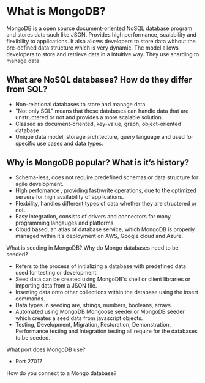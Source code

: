 <h1>What is MongoDB? </h1>

MongoDB is a open source document-oriented NoSQL database program and stores data such like JSON. Provides high performance, scalability and flexibility to 
applications. It also allows developers to store data without the pre-defined data structure which is very dynamic. The model allows developers to store and 
retrieve data in a intuitive way. They use sharding to manage data.

<h2>What are NoSQL databases? How do they differ from SQL?</h2>

- Non-relational databases to store and manage data.
- "Not only SQL" means that these databases can handle data that are unstructered or not and provides a more scalable solution.
- Classed as document-oriented, key-value, graph, object-oriented database
- Unique data model, storage architecture, query language and used for specific use cases and data types.

<h2>Why is MongoDB popular? What is it’s history?</h2>

- Schema-less, does not require predefined schemas or data structure for agile development.
- High perfomance , providing fast/write operations, due to the optimized servers for high availability of applications.
- Flexbility, handles different types of data whether they are structered or not.
- Easy integration, consists of drivers and connectors for many programming langauges and platforms.
- Cloud based, an atlas of database service, which MongoDB is properly managed within it's deployment on AWS, Google cloud and Azure.

What is seeding in MongoDB? Why do Mongo databases need to be seeded? 

- Refers to the process of initializing a database with predefined data used for testing or development.
- Seed data can be created using MongoDB's shell or client libraries or importing data from a JSON file.
- Inserting data onto other collections within the database using the insert commands.
- Data types in seeding are, strings, numbers, booleans, arrays.
- Automated using MongoDB Mongoose seeder or MongoDB seeder which creates a seed data from javascript objects.
- Testing, Development, Migration, Restoration, Demonstration, Performance testing and Integration testing all require for the databases to be seeded.

What port does MongoDB use?

- Port 27017

How do you connect to a Mongo database?
